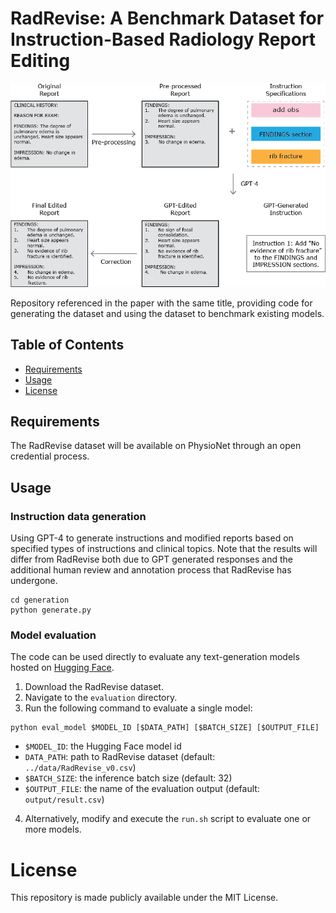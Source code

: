 # RadRevise: A Benchmark Dataset for Instruction-Based Radiology Report Editing

<img src="figures/radrevise.png" width="700"/>

Repository referenced in the paper with the same title, providing code for generating the dataset and using the dataset to benchmark existing models. 

## Table of Contents
* [Requirements](#requirements)
* [Usage](#usage)
* [License](#license)

<a name="Requirements"></a>

## Requirements 
The RadRevise dataset will be available on PhysioNet through an open credential process.

<a name="Usage"></a>

## Usage
### Instruction data generation 
Using GPT-4 to generate instructions and modified reports based on specified types of instructions and clinical topics. Note that the results will differ from RadRevise both due to GPT generated responses and the additional human review and annotation process that RadRevise has undergone.
```
cd generation
python generate.py
```

### Model evaluation
The code can be used directly to evaluate any text-generation models hosted on [Hugging Face](https://huggingface.co).
1. Download the RadRevise dataset. 
2. Navigate to the `evaluation` directory.
3. Run the following command to evaluate a single model:
```
python eval_model $MODEL_ID [$DATA_PATH] [$BATCH_SIZE] [$OUTPUT_FILE]
``` 
* `$MODEL_ID`: the Hugging Face model id 
* `DATA_PATH`: path to RadRevise dataset (default: `../data/RadRevise_v0.csv`)
* `$BATCH_SIZE`: the inference batch size (default: 32) 
* `$OUTPUT_FILE`: the name of the evaluation output (default: `output/result.csv`)

4. Alternatively, modify and execute the `run.sh` script to evaluate one or more models.

<a name="license"></a>

# License
This repository is made publicly available under the MIT License.

